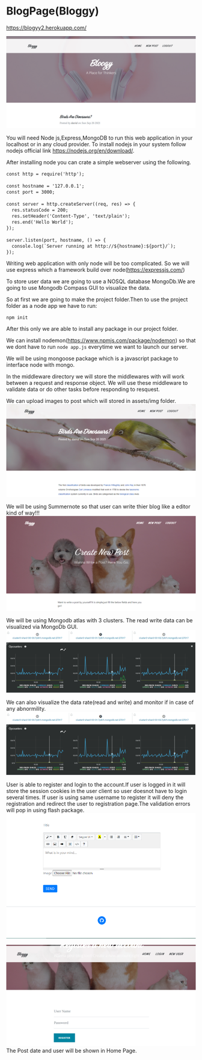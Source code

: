 # BlogPage(Bloggy)

https://blogyy2.herokuapp.com/

![Home Page](https://github.com/raj911tx/BlogPage/blob/master/Blog%20Home%20Page.PNG)

You will need Node js,Express,MongoDB to run this web application in your localhost or in any cloud provider.
To install nodejs in your system follow nodejs official link https://nodejs.org/en/download/.

After installing node you can crate a simple webserver using the following.
```
const http = require('http');

const hostname = '127.0.0.1';
const port = 3000;

const server = http.createServer((req, res) => {
  res.statusCode = 200;
  res.setHeader('Content-Type', 'text/plain');
  res.end('Hello World');
});

server.listen(port, hostname, () => {
  console.log(`Server running at http://${hostname}:${port}/`);
});
```
Writing web application with only node will be too complicated.
So we will use express which a framework build over node(https://expressjs.com/)

To store user data we are going to use a NOSQL database MongoDb.We are going to use Mongodb Compass GUI to visualize the data.

So at first we are going to make the project folder.Then to use the project folder as a node app we have to run:
```
npm init
```
After this only we are able to install any package in our project folder.

We can install nodemon(https://www.npmjs.com/package/nodemon) so that we dont have to run ```node app.js``` everytime we want to launch our server.

We will be using mongoose package which is a javascript package to interface node with mongo.

In the middleware directory we will store the middlewares with will work between a request and response object.
We will use these middleware to validate data or do other tasks before responding to resquest.

We can upload images to post which will stored in assets/img folder.
![Post](https://github.com/raj911tx/BlogPage/blob/master/Blog%20post%20page.PNG)


We will be using Summernote so that user can write thier blog like a editor kind of way!!!
![Create](https://github.com/raj911tx/BlogPage/blob/master/create%20post.PNG)


We will be using Mongodb atlas with 3 clusters. The read write data can be visualized via MongoDb GUI.
![](https://github.com/raj911tx/BlogPage/blob/master/data%20page.PNG)

We can also visualize the data rate(read and write) and monitor if in case of any abnormility.
![](https://github.com/raj911tx/BlogPage/blob/master/data%20page.PNG)

User is able to register and login to the account.If user is logged in it will store the session cookies in the user client so user doesnot have to login several times.
If user is using same username to register it will deny the registration and redirect the user to registration page.The validation errors will pop in using flash package.
![](https://github.com/raj911tx/BlogPage/blob/master/form%20page.PNG)



![](https://github.com/raj911tx/BlogPage/blob/master/register%20page.PNG)
The Post date and user will be shown in Home Page.




